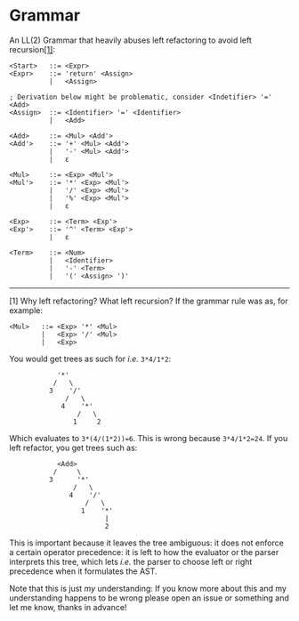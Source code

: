 # Grammar

An LL(2) Grammar that heavily abuses left refactoring to avoid left 
recursion[[1]](#1):

```
<Start>   ::= <Expr>
<Expr>    ::= 'return' <Assign>
          |   <Assign>

; Derivation below might be problematic, consider <Indetifier> '=' <Add>
<Assign>  ::= <Identifier> '=' <Identifier>
          |   <Add>

<Add>     ::= <Mul> <Add'>
<Add'>    ::= '+' <Mul> <Add'>
          |   '-' <Mul> <Add'>
          |   ε 

<Mul>     ::= <Exp> <Mul'>
<Mul'>    ::= '*' <Exp> <Mul'>
          |   '/' <Exp> <Mul'>
          |   '%' <Exp> <Mul'>
          |   ε

<Exp>     ::= <Term> <Exp'>
<Exp'>    ::= '^' <Term> <Exp'>
          |   ε

<Term>    ::= <Num>
          |   <Identifier>
          |   '-' <Term>
          |   '(' <Assign> ')'
```

___

<a id="1">[1]</a> 
Why left refactoring? What left recursion? If the grammar rule was as, for 
example:
```
<Mul>   ::= <Exp> '*' <Mul>
        |   <Exp> '/' <Mul>
        |   <Exp>
```
You would get trees as such for _i.e._ `3*4/1*2`:
```
            '*'
           /   \
          3    '/'
              /   \
             4    '*'
                 /   \
                1     2
```
Which evaluates to `3*(4/(1*2))=6`. This is wrong because `3*4/1*2=24`. If you 
left refactor, you get trees such as:
```
            <Add>
           /     \
          3      '*'
                /   \
               4    '/'
                   /   \
                  1    '*'
                        |
                        2
```
This is important because it leaves the tree ambiguous: it does not enforce a 
certain operator precedence: it is left to how the evaluator or the parser 
interprets this tree, which lets _i.e._ the parser to choose left or right 
precedence when it formulates the AST.

Note that this is just _my_ understanding: If you know more about this and my
understanding happens to be wrong please open an issue or something and let me
know, thanks in advance!
